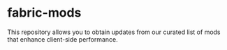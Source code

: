# fabric-mods
This repository allows you to obtain updates from our curated list of mods that enhance client-side performance. 
